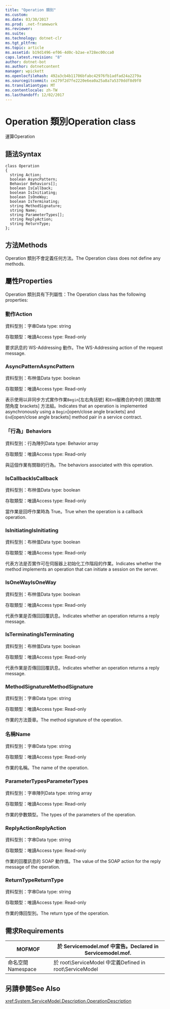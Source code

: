 ```yaml
---
title: "Operation 類別"
ms.custom: 
ms.date: 03/30/2017
ms.prod: .net-framework
ms.reviewer: 
ms.suite: 
ms.technology: dotnet-clr
ms.tgt_pltfrm: 
ms.topic: article
ms.assetid: b19d1496-ef06-4d0c-b2ae-e728ec00cca0
caps.latest.revision: "8"
author: dotnet-bot
ms.author: dotnetcontent
manager: wpickett
ms.openlocfilehash: 492a3cb4b11706bfabc42976fb1adfad24a2279a
ms.sourcegitcommit: ce279f2d7fe2220e6ea0a25a8a7a5370ddf8d9f0
ms.translationtype: MT
ms.contentlocale: zh-TW
ms.lasthandoff: 12/02/2017
---
```

# <a name="operation-class"></a><span data-ttu-id="7d669-102">Operation 類別</span><span class="sxs-lookup"><span data-stu-id="7d669-102">Operation class</span></span>
<span data-ttu-id="7d669-103">運算</span><span class="sxs-lookup"><span data-stu-id="7d669-103">Operation</span></span>  
  
## <a name="syntax"></a><span data-ttu-id="7d669-104">語法</span><span class="sxs-lookup"><span data-stu-id="7d669-104">Syntax</span></span>  
  
```  
class Operation  
{  
  string Action;  
  boolean AsyncPattern;  
  Behavior Behaviors[];  
  boolean IsCallback;  
  boolean IsInitiating;  
  boolean IsOneWay;  
  boolean IsTerminating;  
  string MethodSignature;  
  string Name;  
  string ParameterTypes[];  
  string ReplyAction;  
  string ReturnType;  
};  
```  
  
## <a name="methods"></a><span data-ttu-id="7d669-105">方法</span><span class="sxs-lookup"><span data-stu-id="7d669-105">Methods</span></span>  
 <span data-ttu-id="7d669-106">Operation 類別不會定義任何方法。</span><span class="sxs-lookup"><span data-stu-id="7d669-106">The Operation class does not define any methods.</span></span>  
  
## <a name="properties"></a><span data-ttu-id="7d669-107">屬性</span><span class="sxs-lookup"><span data-stu-id="7d669-107">Properties</span></span>  
 <span data-ttu-id="7d669-108">Operation 類別具有下列屬性：</span><span class="sxs-lookup"><span data-stu-id="7d669-108">The Operation class has the following properties:</span></span>  
  
### <a name="action"></a><span data-ttu-id="7d669-109">動作</span><span class="sxs-lookup"><span data-stu-id="7d669-109">Action</span></span>  
 <span data-ttu-id="7d669-110">資料型別：字串</span><span class="sxs-lookup"><span data-stu-id="7d669-110">Data type: string</span></span>  
  
 <span data-ttu-id="7d669-111">存取類型：唯讀</span><span class="sxs-lookup"><span data-stu-id="7d669-111">Access type: Read-only</span></span>  
  
 <span data-ttu-id="7d669-112">要求訊息的 WS-Addressing 動作。</span><span class="sxs-lookup"><span data-stu-id="7d669-112">The WS-Addressing action of the request message.</span></span>  
  
### <a name="asyncpattern"></a><span data-ttu-id="7d669-113">AsyncPattern</span><span class="sxs-lookup"><span data-stu-id="7d669-113">AsyncPattern</span></span>  
 <span data-ttu-id="7d669-114">資料型別：布林值</span><span class="sxs-lookup"><span data-stu-id="7d669-114">Data type: boolean</span></span>  
  
 <span data-ttu-id="7d669-115">存取類型：唯讀</span><span class="sxs-lookup"><span data-stu-id="7d669-115">Access type: Read-only</span></span>  
  
 <span data-ttu-id="7d669-116">表示使用以非同步方式實作作業`Begin`[左右角括號] 和`End`服務合約中的 [開啟/關閉角度 brackets] 方法組。</span><span class="sxs-lookup"><span data-stu-id="7d669-116">Indicates that an operation is implemented asynchronously using a `Begin`[open/close angle brackets] and `End`[open/close angle brackets] method pair in a service contract.</span></span>  
  
### <a name="behaviors"></a><span data-ttu-id="7d669-117">「行為」</span><span class="sxs-lookup"><span data-stu-id="7d669-117">Behaviors</span></span>  
 <span data-ttu-id="7d669-118">資料型別：行為陣列</span><span class="sxs-lookup"><span data-stu-id="7d669-118">Data type: Behavior array</span></span>  
  
 <span data-ttu-id="7d669-119">存取類型：唯讀</span><span class="sxs-lookup"><span data-stu-id="7d669-119">Access type: Read-only</span></span>  
  
 <span data-ttu-id="7d669-120">與這個作業有關聯的行為。</span><span class="sxs-lookup"><span data-stu-id="7d669-120">The behaviors associated with this operation.</span></span>  
  
### <a name="iscallback"></a><span data-ttu-id="7d669-121">IsCallback</span><span class="sxs-lookup"><span data-stu-id="7d669-121">IsCallback</span></span>  
 <span data-ttu-id="7d669-122">資料型別：布林值</span><span class="sxs-lookup"><span data-stu-id="7d669-122">Data type: boolean</span></span>  
  
 <span data-ttu-id="7d669-123">存取類型：唯讀</span><span class="sxs-lookup"><span data-stu-id="7d669-123">Access type: Read-only</span></span>  
  
 <span data-ttu-id="7d669-124">當作業是回呼作業時為 True。</span><span class="sxs-lookup"><span data-stu-id="7d669-124">True when the operation is a callback operation.</span></span>  
  
### <a name="isinitiating"></a><span data-ttu-id="7d669-125">IsInitiating</span><span class="sxs-lookup"><span data-stu-id="7d669-125">IsInitiating</span></span>  
 <span data-ttu-id="7d669-126">資料型別：布林值</span><span class="sxs-lookup"><span data-stu-id="7d669-126">Data type: boolean</span></span>  
  
 <span data-ttu-id="7d669-127">存取類型：唯讀</span><span class="sxs-lookup"><span data-stu-id="7d669-127">Access type: Read-only</span></span>  
  
 <span data-ttu-id="7d669-128">代表方法是否實作可在伺服器上初始化工作階段的作業。</span><span class="sxs-lookup"><span data-stu-id="7d669-128">Indicates whether the method implements an operation that can initiate a session on the server.</span></span>  
  
### <a name="isoneway"></a><span data-ttu-id="7d669-129">IsOneWay</span><span class="sxs-lookup"><span data-stu-id="7d669-129">IsOneWay</span></span>  
 <span data-ttu-id="7d669-130">資料型別：布林值</span><span class="sxs-lookup"><span data-stu-id="7d669-130">Data type: boolean</span></span>  
  
 <span data-ttu-id="7d669-131">存取類型：唯讀</span><span class="sxs-lookup"><span data-stu-id="7d669-131">Access type: Read-only</span></span>  
  
 <span data-ttu-id="7d669-132">代表作業是否傳回回覆訊息。</span><span class="sxs-lookup"><span data-stu-id="7d669-132">Indicates whether an operation returns a reply message.</span></span>  
  
### <a name="isterminating"></a><span data-ttu-id="7d669-133">IsTerminating</span><span class="sxs-lookup"><span data-stu-id="7d669-133">IsTerminating</span></span>  
 <span data-ttu-id="7d669-134">資料型別：布林值</span><span class="sxs-lookup"><span data-stu-id="7d669-134">Data type: boolean</span></span>  
  
 <span data-ttu-id="7d669-135">存取類型：唯讀</span><span class="sxs-lookup"><span data-stu-id="7d669-135">Access type: Read-only</span></span>  
  
 <span data-ttu-id="7d669-136">代表作業是否傳回回覆訊息。</span><span class="sxs-lookup"><span data-stu-id="7d669-136">Indicates whether an operation returns a reply message.</span></span>  
  
### <a name="methodsignature"></a><span data-ttu-id="7d669-137">MethodSignature</span><span class="sxs-lookup"><span data-stu-id="7d669-137">MethodSignature</span></span>  
 <span data-ttu-id="7d669-138">資料型別：字串</span><span class="sxs-lookup"><span data-stu-id="7d669-138">Data type: string</span></span>  
  
 <span data-ttu-id="7d669-139">存取類型：唯讀</span><span class="sxs-lookup"><span data-stu-id="7d669-139">Access type: Read-only</span></span>  
  
 <span data-ttu-id="7d669-140">作業的方法簽章。</span><span class="sxs-lookup"><span data-stu-id="7d669-140">The method signature of the operation.</span></span>  
  
### <a name="name"></a><span data-ttu-id="7d669-141">名稱</span><span class="sxs-lookup"><span data-stu-id="7d669-141">Name</span></span>  
 <span data-ttu-id="7d669-142">資料型別：字串</span><span class="sxs-lookup"><span data-stu-id="7d669-142">Data type: string</span></span>  
  
 <span data-ttu-id="7d669-143">存取類型：唯讀</span><span class="sxs-lookup"><span data-stu-id="7d669-143">Access type: Read-only</span></span>  
  
 <span data-ttu-id="7d669-144">作業的名稱。</span><span class="sxs-lookup"><span data-stu-id="7d669-144">The name of the operation.</span></span>  
  
### <a name="parametertypes"></a><span data-ttu-id="7d669-145">ParameterTypes</span><span class="sxs-lookup"><span data-stu-id="7d669-145">ParameterTypes</span></span>  
 <span data-ttu-id="7d669-146">資料型別：字串陣列</span><span class="sxs-lookup"><span data-stu-id="7d669-146">Data type: string array</span></span>  
  
 <span data-ttu-id="7d669-147">存取類型：唯讀</span><span class="sxs-lookup"><span data-stu-id="7d669-147">Access type: Read-only</span></span>  
  
 <span data-ttu-id="7d669-148">作業的參數類型。</span><span class="sxs-lookup"><span data-stu-id="7d669-148">The types of the parameters of the operation.</span></span>  
  
### <a name="replyaction"></a><span data-ttu-id="7d669-149">ReplyAction</span><span class="sxs-lookup"><span data-stu-id="7d669-149">ReplyAction</span></span>  
 <span data-ttu-id="7d669-150">資料型別：字串</span><span class="sxs-lookup"><span data-stu-id="7d669-150">Data type: string</span></span>  
  
 <span data-ttu-id="7d669-151">存取類型：唯讀</span><span class="sxs-lookup"><span data-stu-id="7d669-151">Access type: Read-only</span></span>  
  
 <span data-ttu-id="7d669-152">作業的回覆訊息的 SOAP 動作值。</span><span class="sxs-lookup"><span data-stu-id="7d669-152">The value of the SOAP action for the reply message of the operation.</span></span>  
  
### <a name="returntype"></a><span data-ttu-id="7d669-153">ReturnType</span><span class="sxs-lookup"><span data-stu-id="7d669-153">ReturnType</span></span>  
 <span data-ttu-id="7d669-154">資料型別：字串</span><span class="sxs-lookup"><span data-stu-id="7d669-154">Data type: string</span></span>  
  
 <span data-ttu-id="7d669-155">存取類型：唯讀</span><span class="sxs-lookup"><span data-stu-id="7d669-155">Access type: Read-only</span></span>  
  
 <span data-ttu-id="7d669-156">作業的傳回型別。</span><span class="sxs-lookup"><span data-stu-id="7d669-156">The return type of the operation.</span></span>  
  
## <a name="requirements"></a><span data-ttu-id="7d669-157">需求</span><span class="sxs-lookup"><span data-stu-id="7d669-157">Requirements</span></span>  
  
|<span data-ttu-id="7d669-158">MOF</span><span class="sxs-lookup"><span data-stu-id="7d669-158">MOF</span></span>|<span data-ttu-id="7d669-159">於 Servicemodel.mof 中宣告。</span><span class="sxs-lookup"><span data-stu-id="7d669-159">Declared in Servicemodel.mof.</span></span>|  
|---------|-----------------------------------|  
|<span data-ttu-id="7d669-160">命名空間</span><span class="sxs-lookup"><span data-stu-id="7d669-160">Namespace</span></span>|<span data-ttu-id="7d669-161">於 root\ServiceModel 中定義</span><span class="sxs-lookup"><span data-stu-id="7d669-161">Defined in root\ServiceModel</span></span>|  
  
## <a name="see-also"></a><span data-ttu-id="7d669-162">另請參閱</span><span class="sxs-lookup"><span data-stu-id="7d669-162">See Also</span></span>  
 <xref:System.ServiceModel.Description.OperationDescription>
